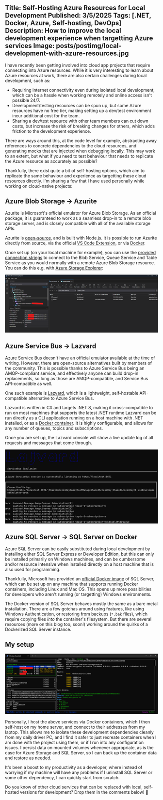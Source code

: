 Title: Self-Hosting Azure Resources for Local Development
Published: 3/5/2025
Tags: [.NET, Docker, Azure, Self-hosting, DevOps]
Description: How to improve the local development experience when targetting Azure services
Image: posts/postimg/local-development-with-azure-resources.jpg
---

I have recently been getting involved into cloud app projects that require connecting into Azure resources. While it is
very interesting to learn about Azure resources at work, there are also certain challenges during local development, such as:

* Requiring internet connectivity even during isolated local development, which can be a hassle when working remotely and online access isn't possible 24/7.
* Development/testing resources can be spun up, but some Azure resources have no free tier, making setting up a dev/test environment incur additional cost for the team.
* Sharing a dev/test resource with other team members can cut down costs, but increase the risk of breaking changes for others, which adds friction to the development experience.

There are ways around this, at the code level for example, abstracting away references to concrete dependencies to the cloud resources,
and generating mocks that are injected when debugging locally. This may work to an extent, but what if you need to test behaviour that
needs to replicate the Azure resource as accurately as possible?

Thankfully, there exist quite a bit of self-hosting options, which aim to replicate the same behaviour and experience as targetting these cloud resources directly. I'm sharing a few that I have used personally while working on cloud-native projects:

## Azure Blob Storage → Azurite

Azurite is Microsoft's official emulator for Azure Blob Storage. As an official package, it is guaranteed to work as a seamless drop-in to a remote blob storage server, and is closely compatible with all of the available storage APIs.

Azurite is [open-source](https://github.com/Azure/Azurite), and is built with Node.js. It is possible to run Azurite directly from source, via the official [VS Code Extension](https://marketplace.visualstudio.com/items?itemName=Azurite.azurite), or via [Docker](https://hub.docker.com/_/microsoft-azure-storage-azurite).

Once set up (on your local machine for example), you can use the [provided connection strings](https://github.com/Azure/Azurite?tab=readme-ov-file#connection-strings) to connect to the Blob Service, Queue Service and Table Service as you would normally with a remote Azure Blob Storage resource. You can do this e.g. with [Azure Storage Explorer](https://azure.microsoft.com/en-us/products/storage/storage-explorer/):

![Accessing Azurite services using Azure Storage Explorer](img/azure-storage-explorer.png)

## Azure Service Bus → Lazvard

Azure Service Bus doesn't have an official emulator available at the time of writing. However, there are open-source alternatives built by members of the community. This is possible thanks to Azure Service Bus being an AMQP-compliant service, and effectively anyone can build drop-in replacements, so long as those are AMQP-compatible, and Service Bus API-compatible as well.

One such example is [Lazvard](https://github.com/PejmanNik/lazvard-message), which is a lightweight, self-hostable API-compatible alternative to Azure Service Bus.

Lazvard is written in C# and targets .NET 8, making it cross-compatible to run on most machines that supports the latest .NET runtime Lazvard can be run directly as a CLI application running on a host machine with .NET installed, or as a [Docker container](https://hub.docker.com/r/pejmann/lazvard-message). It is highly configurable, and allows for any number of queues, topics and subscriptions.

Once you are set up, the Lazvard console will show a live update log of all requests and messages that come through.

![Lazvard CLI](img/lazvard-setup.png)

## Azure SQL Server → SQL Server on Docker

Azure SQL Server can be easily substituted during local development by installing either SQL Server Express or Developer Edition, but this can only be installed primarily on Windows machines, and can be cumbersome and/or resource intensive when installed directly on a host machine that is also used for programming.

Thankfully, Microsoft has provided an [official Docker image](https://hub.docker.com/r/microsoft/mssql-server) of SQL Server, which can be set up on any machine that supports running Docker containers, including Linux and Mac OS. This opens up more possibilities for developers who aren't running (or targetting) Windows environments.

The Docker version of SQL Server behaves mostly the same as a bare metal installation. There are a few gotchas around using features, like using Windows Authentication, or restoring from backups (`*.bak` files), which require copying files *into* the container's filesystem. But there are several resources (more on this blog too, soon!) working around the quirks of a Dockerized SQL Server instance.

## My setup

![My self-hosted setup, running Docker containers, displayed using LazyDocker](img/selfhost-setup.png)

Personally, I host the above services via Docker containers, which I then self-host on my home server, and connect to their addresses from my laptop. This allows me to isolate these development dependencies cleanly from my daily driver PC, and I find it safer to just recreate containers when I am done with the project using them, or if I run into any configuration issues. I persist data on mounted volumes whenever appropriate, as is the case for Azure Storage and SQL Server, so I can back up the container data and restore as needed.

It's been a boost to my productivity as a developer, where instead of worrying if my machine will have any problems if I uninstall SQL Server or some other dependency, I can quickly start from scratch.

Do you know of other cloud services that can be replaced with local, self-hosted versions for development? Drop them in the comments below! 🙂